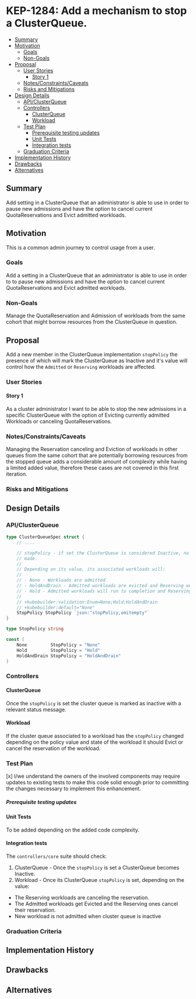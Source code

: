 # KEP-1284: Add a mechanism to stop a ClusterQueue.
<!-- toc -->
- [Summary](#summary)
- [Motivation](#motivation)
  - [Goals](#goals)
  - [Non-Goals](#non-goals)
- [Proposal](#proposal)
  - [User Stories](#user-stories)
    - [Story 1](#story-1)
  - [Notes/Constraints/Caveats](#notesconstraintscaveats)
  - [Risks and Mitigations](#risks-and-mitigations)
- [Design Details](#design-details)
  - [API/ClusterQueue](#apiclusterqueue)
  - [Controllers](#controllers)
    - [ClusterQueue](#clusterqueue)
    - [Workload](#workload)
  - [Test Plan](#test-plan)
      - [Prerequisite testing updates](#prerequisite-testing-updates)
    - [Unit Tests](#unit-tests)
    - [Integration tests](#integration-tests)
  - [Graduation Criteria](#graduation-criteria)
- [Implementation History](#implementation-history)
- [Drawbacks](#drawbacks)
- [Alternatives](#alternatives)
<!-- /toc -->

## Summary
Add setting in a ClusterQueue that an administrator is able to use in order to pause new admissions and have the option to cancel current QuotaReservations and Evict admitted workloads.

## Motivation

This is a common admin journey to control usage from a user.

### Goals

Add a setting in a ClusterQueue that an administrator is able to use in order to to pause new admissions and have the option to cancel current QuotaReservations and Evict admitted workloads.

### Non-Goals

Manage the QuotaReservation and Admission of workloads from the same cohort that might borrow resources from the ClusterQueue in question.

## Proposal

Add a new member in the ClusterQueue implementation `stopPolicy` the presence of which will mark the ClusterQueue as Inactive and it's value will control how the `Admitted` or `Reserving` workloads are affected.

### User Stories
#### Story 1

As a cluster administrator I want to be able to stop the new admissions in a specific ClusterQueue with the option of Evicting currently admitted Workloads or canceling QuotaReservations.

### Notes/Constraints/Caveats
Managing the Reservation canceling and Eviction of workloads in other queues from the same cohort that
are potentially borrowing resources from the stopped queue adds a considerable amount of complexity
while having a limited added value, therefore these cases are not covered in this first iteration. 

### Risks and Mitigations

## Design Details

### API/ClusterQueue

```go
type ClusterQueueSpec struct {
	// ....

	// stopPolicy - if set the ClusterQueue is considered Inactive, no new reservation being
	// made. 
	//
	// Depending on its value, its associated workloads will:
	//
	// - None - Workloads are admitted
	// - HoldAndDrain - Admitted workloads are evicted and Reserving workloads will cancel the reservation.
	// - Hold - Admitted workloads will run to completion and Reserving workloads will cancel the reservation.
	//
	// +kubebuilder:validation:Enum=None;Hold;HoldAndDrain
	// +kubebuilder:default="None"
	StopPolicy StopPolicy `json:"stopPolicy,omitempty"`
}

type StopPolicy string

const (
	None         StopPolicy = "None"
	Hold         StopPolicy = "Hold"
	HoldAndDrain StopPolicy = "HoldAndDrain"
)


```
### Controllers
#### ClusterQueue

Once the `stopPolicy` is set the cluster queue is marked as inactive with a relevant status message.

#### Workload

If the cluster queue associated to a workload has the `stopPolicy` changed depending on the policy value and state of the
workload it should Evict or cancel the reservation of the workload.

### Test Plan


[x] I/we understand the owners of the involved components may require updates to
existing tests to make this code solid enough prior to committing the changes necessary
to implement this enhancement.

##### Prerequisite testing updates


#### Unit Tests

To be added depending on the added code complexity.

#### Integration tests

The `controllers/core` suite should check:

1. ClusterQueue - Once the `stopPolicy` is set a ClusterQueue becomes Inactive.
2. Workload - Once its ClusterQueue `stopPolicy` is set, depending on the value:
- The Reserving workloads are canceling the reservation.
- The Admitted workloads get Evicted and the Reserving ones cancel their reservation.
- New workload is not admitted when cluster queue is inactive

### Graduation Criteria


## Implementation History


## Drawbacks


## Alternatives


